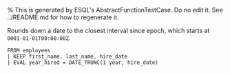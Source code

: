 % This is generated by ESQL's AbstractFunctionTestCase. Do no edit it. See ../README.md for how to regenerate it.

Rounds down a date to the closest interval since epoch, which starts at `0001-01-01T00:00:00Z`.

```esql
FROM employees
| KEEP first_name, last_name, hire_date
| EVAL year_hired = DATE_TRUNC(1 year, hire_date)
```
